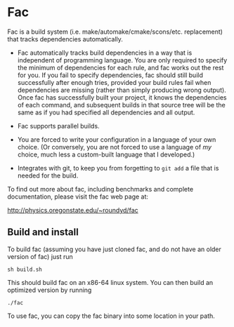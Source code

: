 # Fac

Fac is a build system
(i.e. make/automake/cmake/scons/etc. replacement) that tracks
dependencies automatically.

* Fac automatically tracks build dependencies in a way that is
  independent of programming language.  You are only required to
  specify the minimum of dependencies for each rule, and fac works out
  the rest for you.  If you fail to specify dependencies, fac should
  still build successfully after enough tries, provided your build
  rules fail when dependencies are missing (rather than simply
  producing wrong output).  Once fac has successfully built your
  project, it knows the dependencies of each command, and subsequent
  builds in that source tree will be the same as if you had specified
  all dependencies and all output.

* Fac supports parallel builds.

* You are forced to write your configuration in a language of your own
  choice.  (Or conversely, you are not forced to use a language of
  *my* choice, much less a custom-built language that I developed.)

* Integrates with git, to keep you from forgetting to `git add` a file
  that is needed for the build.

To find out more about fac, including benchmarks and complete
documentation, please visit the fac web page at:

http://physics.oregonstate.edu/~roundyd/fac

## Build and install

To build fac (assuming you have just cloned fac, and do not have an
older version of fac) just run

    sh build.sh

This should build fac on an x86-64 linux system.  You can then build
an optimized version by running

    ./fac

To use fac, you can copy the fac binary into some location in your
path.
